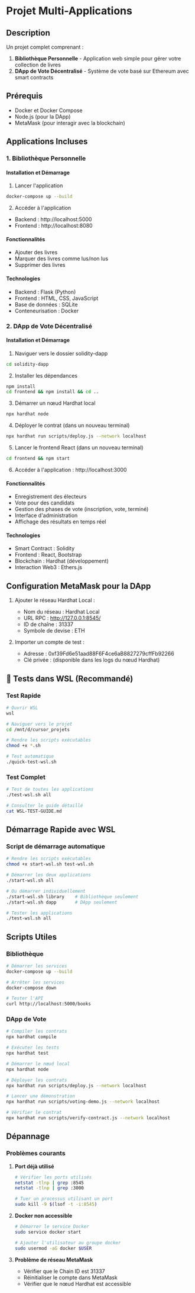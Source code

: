 # Projet Multi-Applications

## Description
Un projet complet comprenant :
1. **Bibliothèque Personnelle** - Application web simple pour gérer votre collection de livres
2. **DApp de Vote Décentralisé** - Système de vote basé sur Ethereum avec smart contracts

## Prérequis
- Docker et Docker Compose
- Node.js (pour la DApp)
- MetaMask (pour interagir avec la blockchain)

## Applications Incluses

### 1. Bibliothèque Personnelle

#### Installation et Démarrage

1. Lancer l'application
```bash
docker-compose up --build
```

2. Accéder à l'application
- Backend : http://localhost:5000
- Frontend : http://localhost:8080

#### Fonctionnalités
- Ajouter des livres
- Marquer des livres comme lus/non lus
- Supprimer des livres

#### Technologies
- Backend : Flask (Python)
- Frontend : HTML, CSS, JavaScript
- Base de données : SQLite
- Conteneurisation : Docker

### 2. DApp de Vote Décentralisé

#### Installation et Démarrage

1. Naviguer vers le dossier solidity-dapp
```bash
cd solidity-dapp
```

2. Installer les dépendances
```bash
npm install
cd frontend && npm install && cd ..
```

3. Démarrer un nœud Hardhat local
```bash
npx hardhat node
```

4. Déployer le contrat (dans un nouveau terminal)
```bash
npx hardhat run scripts/deploy.js --network localhost
```

5. Lancer le frontend React (dans un nouveau terminal)
```bash
cd frontend && npm start
```

6. Accéder à l'application : http://localhost:3000

#### Fonctionnalités
- Enregistrement des électeurs
- Vote pour des candidats
- Gestion des phases de vote (inscription, vote, terminé)
- Interface d'administration
- Affichage des résultats en temps réel

#### Technologies
- Smart Contract : Solidity
- Frontend : React, Bootstrap
- Blockchain : Hardhat (développement)
- Interaction Web3 : Ethers.js

## Configuration MetaMask pour la DApp

1. Ajouter le réseau Hardhat Local :
   - Nom du réseau : Hardhat Local
   - URL RPC : http://127.0.0.1:8545/
   - ID de chaîne : 31337
   - Symbole de devise : ETH

2. Importer un compte de test :
   - Adresse : 0xf39Fd6e51aad88F6F4ce6aB8827279cffFb92266
   - Clé privée : (disponible dans les logs du nœud Hardhat)

## 🧪 Tests dans WSL (Recommandé)

### Test Rapide
```bash
# Ouvrir WSL
wsl

# Naviguer vers le projet
cd /mnt/d/cursor_projets

# Rendre les scripts exécutables
chmod +x *.sh

# Test automatique
./quick-test-wsl.sh
```

### Test Complet
```bash
# Test de toutes les applications
./test-wsl.sh all

# Consulter le guide détaillé
cat WSL-TEST-GUIDE.md
```

## Démarrage Rapide avec WSL

### Script de démarrage automatique
```bash
# Rendre les scripts exécutables
chmod +x start-wsl.sh test-wsl.sh

# Démarrer les deux applications
./start-wsl.sh all

# Ou démarrer individuellement
./start-wsl.sh library    # Bibliothèque seulement
./start-wsl.sh dapp       # DApp seulement

# Tester les applications
./test-wsl.sh all
```

## Scripts Utiles

### Bibliothèque
```bash
# Démarrer les services
docker-compose up --build

# Arrêter les services
docker-compose down

# Tester l'API
curl http://localhost:5000/books
```

### DApp de Vote
```bash
# Compiler les contrats
npx hardhat compile

# Exécuter les tests
npx hardhat test

# Démarrer le nœud local
npx hardhat node

# Déployer les contrats
npx hardhat run scripts/deploy.js --network localhost

# Lancer une démonstration
npx hardhat run scripts/voting-demo.js --network localhost

# Vérifier le contrat
npx hardhat run scripts/verify-contract.js --network localhost
```

## Dépannage

### Problèmes courants

1. **Port déjà utilisé**
   ```bash
   # Vérifier les ports utilisés
   netstat -tlnp | grep :8545
   netstat -tlnp | grep :3000
   
   # Tuer un processus utilisant un port
   sudo kill -9 $(lsof -t -i:8545)
   ```

2. **Docker non accessible**
   ```bash
   # Démarrer le service Docker
   sudo service docker start
   
   # Ajouter l'utilisateur au groupe docker
   sudo usermod -aG docker $USER
   ```

3. **Problème de réseau MetaMask**
   - Vérifier que le Chain ID est 31337
   - Réinitialiser le compte dans MetaMask
   - Vérifier que le nœud Hardhat est accessible
